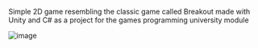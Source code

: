 Simple 2D game resembling the classic game called Breakout made with Unity and C# as a project for the games programming university module

![image](https://github.com/JakubKornacki/Breakout-2D/assets/58008224/647203a3-8f32-461d-b1e3-c2a379495a2b)




